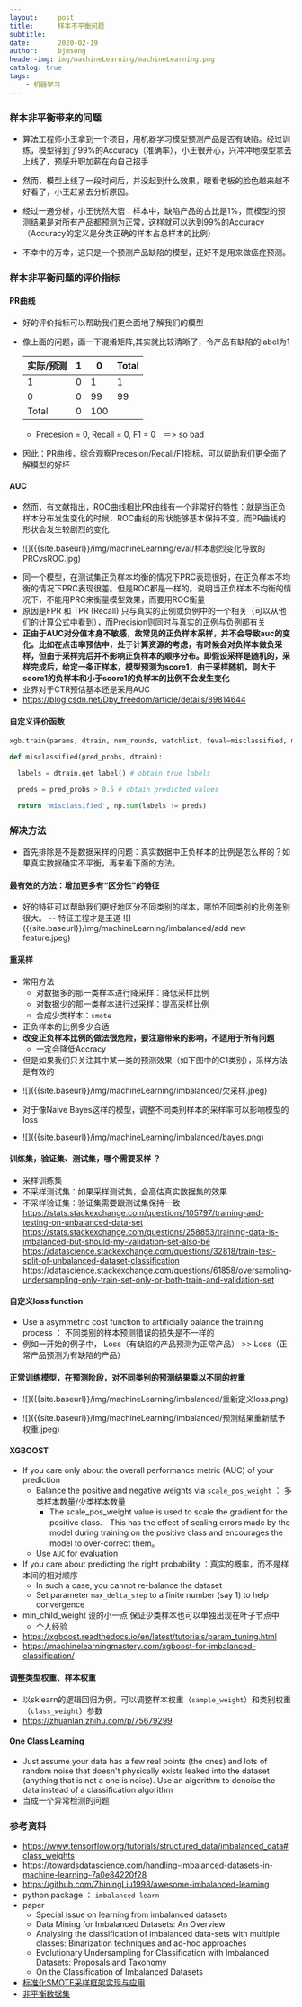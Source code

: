 ```yaml
---
layout:     post
title:      样本不平衡问题
subtitle:   
date:       2020-02-19
author:     bjmsong
header-img: img/machineLearning/machineLearning.png
catalog: true
tags:
    - 机器学习
---
```


### 样本非平衡带来的问题
- 算法工程师小王拿到一个项目，用机器学习模型预测产品是否有缺陷。经过训练，模型得到了99%的Accuracy（准确率），小王很开心，兴冲冲地模型拿去上线了，预感升职加薪在向自己招手

- 然而，模型上线了一段时间后，并没起到什么效果，眼看老板的脸色越来越不好看了，小王赶紧去分析原因。

- 经过一通分析，小王恍然大悟：样本中，缺陷产品的占比是1%，而模型的预测结果是对所有产品都预测为正常，这样就可以达到99%的Accuracy（Accuracy的定义是分类正确的样本占总样本的比例）

- 不幸中的万幸，这只是一个预测产品缺陷的模型，还好不是用来做癌症预测。


### 样本非平衡问题的评价指标

#### PR曲线
- 好的评价指标可以帮助我们更全面地了解我们的模型
- 像上面的问题，画一下混淆矩阵,其实就比较清晰了，令产品有缺陷的label为1

  |   实际/预测   | 1    | 0    |    Total  |
  | ---- | ---- | ---- | ---- |
  | 1    |   0   |  1    |    1  |
  | 0    |   0   |  99    |    99  |
  | Total     |  0   |  100    |      |

  - Precesion = 0, Recall = 0, F1 = 0　＝> so bad
- 因此：PR曲线，综合观察Precesion/Recall/F1指标，可以帮助我们更全面了解模型的好坏

#### AUC
- 然而，有文献指出，ROC曲线相比PR曲线有一个非常好的特性：就是当正负样本分布发生变化的时候，ROC曲线的形状能够基本保持不变，而PR曲线的形状会发生较剧烈的变化 

<ul> 
<li markdown="1"> 
![]({{site.baseurl}}/img/machineLearning/eval/样本剧烈变化导致的PRCvsROC.jpg) 
</li> 
</ul> 

  - 同一个模型，在测试集正负样本均衡的情况下PRC表现很好，在正负样本不均衡的情况下PRC表现很差。但是ROC都是一样的。说明当正负样本不均衡的情况下，不能用PRC来衡量模型效果，而要用ROC衡量
  - 原因是FPR 和 TPR (Recall) 只与真实的正例或负例中的一个相关（可以从他们的计算公式中看到），而Precision则同时与真实的正例与负例都有关
  - **正由于AUC对分值本身不敏感，故常见的正负样本采样，并不会导致auc的变化。比如在点击率预估中，处于计算资源的考虑，有时候会对负样本做负采样，但由于采样完后并不影响正负样本的顺序分布。即假设采样是随机的，采样完成后，给定一条正样本，模型预测为score1，由于采样随机，则大于score1的负样本和小于score1的负样本的比例不会发生变化**
  - 业界对于CTR预估基本还是采用AUC
  - https://blog.csdn.net/Dby_freedom/article/details/89814644

#### 自定义评价函数

```python
xgb.train(params, dtrain, num_rounds, watchlist, feval=misclassified, maximize=False)

def misclassified(pred_probs, dtrain):

  labels = dtrain.get_label() # obtain true labels

  preds = pred_probs > 0.5 # obtain predicted values

  return 'misclassified', np.sum(labels != preds)
```


### 解决方法

- 首先排除是不是数据采样的问题：真实数据中正负样本的比例是怎么样的？如果真实数据确实不平衡，再来看下面的方法。

#### 最有效的方法：增加更多有“区分性”的特征

<ul> 
<li markdown="1"> 
好的特征可以帮助我们更好地区分不同类别的样本，哪怕不同类别的比例差别很大。 -- 特征工程才是王道
![]({{site.baseurl}}/img/machineLearning/imbalanced/add new feature.jpeg) 
</li> 
</ul> 

#### 重采样
- 常用方法 
  - 对数据多的那一类样本进行降采样：降低采样比例
  - 对数据少的那一类样本进行过采样：提高采样比例
  - 合成少类样本：`smote`
- 正负样本的比例多少合适
- **改变正负样本比例的做法很危险，要注意带来的影响，不适用于所有问题**
  - 一定会降低Accracy
- 但是如果我们只关注其中某一类的预测效果（如下图中的C1类别），采样方法是有效的

<ul> 
<li markdown="1"> 
![]({{site.baseurl}}/img/machineLearning/imbalanced/欠采样.jpeg) 
</li> 
</ul> 

- 对于像Naive Bayes这样的模型，调整不同类别样本的采样率可以影响模型的loss

<ul> 
<li markdown="1"> 
![]({{site.baseurl}}/img/machineLearning/imbalanced/bayes.png) 
</li> 
</ul> 

#### 训练集，验证集、测试集，哪个需要采样 ？
- 采样训练集
- 不采样测试集：如果采样测试集，会高估真实数据集的效果
- 不采样验证集：验证集需要跟测试集保持一致
https://stats.stackexchange.com/questions/105797/training-and-testing-on-unbalanced-data-set
https://stats.stackexchange.com/questions/258853/training-data-is-imbalanced-but-should-my-validation-set-also-be
https://datascience.stackexchange.com/questions/32818/train-test-split-of-unbalanced-dataset-classification
https://datascience.stackexchange.com/questions/61858/oversampling-undersampling-only-train-set-only-or-both-train-and-validation-set


#### 自定义loss function
  
- Use a asymmetric cost function to artificially balance the training process ： 不同类别的样本预测错误的损失是不一样的
- 例如一开始的例子中， Loss（有缺陷的产品预测为正常产品） >> Loss（正常产品预测为有缺陷的产品）

#### 正常训练模型，在预测阶段，对不同类别的预测结果乘以不同的权重

<ul> 
<li markdown="1"> 
![]({{site.baseurl}}/img/machineLearning/imbalanced/重新定义loss.png) 
</li> 
</ul> 

<ul> 
<li markdown="1"> 
![]({{site.baseurl}}/img/machineLearning/imbalanced/预测结果重新赋予权重.jpeg) 
</li> 
</ul> 


#### XGBOOST 
- If you care only about the overall performance metric (AUC) of your prediction
    - Balance the positive and negative weights via `scale_pos_weight` ：  多类样本数量/少类样本数量
      - The scale_pos_weight value is used to scale the gradient for the positive class.　This has the effect of scaling errors made by the model during training on the positive class and encourages the model to over-correct them。
    - Use `AUC` for evaluation
- If you care about predicting the right probability ：真实的概率，而不是样本间的相对顺序
  - In such a case, you cannot re-balance the dataset
  - Set parameter `max_delta_step` to a finite number (say 1) to help convergence
- min_child_weight 设的小一点 保证少类样本也可以单独出现在叶子节点中
  - 个人经验
- https://xgboost.readthedocs.io/en/latest/tutorials/param_tuning.html
- https://machinelearningmastery.com/xgboost-for-imbalanced-classification/

#### 调整类型权重、样本权重
- 以sklearn的逻辑回归为例，可以调整样本权重（`sample_weight`）和类别权重（`class_weight`）参数
- https://zhuanlan.zhihu.com/p/75679299 
  

#### One Class Learning
- Just assume your data has a few real points (the ones) and lots of random noise that doesn't physically exists leaked into the dataset (anything that is not a one is noise). Use an algorithm to denoise the data instead of a classification algorithm
- 当成一个异常检测的问题


### 参考资料

- https://www.tensorflow.org/tutorials/structured_data/imbalanced_data#class_weights
- https://towardsdatascience.com/handling-imbalanced-datasets-in-machine-learning-7a0e84220f28
- https://github.com/ZhiningLiu1998/awesome-imbalanced-learning
- python package ： `imbalanced-learn`
- paper
  - Special issue on learning from imbalanced datasets
  - Data Mining for Imbalanced Datasets: An Overview
  - Analysing the classification of imbalanced data-sets with multiple classes: Binarization techniques and ad-hoc approaches
  - Evolutionary Undersampling for Classification with Imbalanced Datasets: Proposals and Taxonomy
  - On the Classification of Imbalanced Datasets
- [标准化SMOTE采样框架实现与应用](https://mp.weixin.qq.com/s?__biz=MzU0MDkwNTEwNA==&mid=2247485127&idx=1&sn=5d87863616235fc78183bd975549afaf&chksm=fb335d38cc44d42e5937fc55f32a805c382ccc4dceb81effec5006d9fb068d739b3cfca99884&mpshare=1&scene=1&srcid=0923TBh912QlEwnLSlcXUB5E&sharer_sharetime=1569246580110&sharer_shareid=49581f7bdbef8664715f595bc62d7044&key=40244416acac1968edd7318efc6e9c268f3418b1c7de1cb1559c9198d1b763de6e061a14eb84f7ab57b6b095e16d5ca68d2d2b5f7cdbb58e633807ea25142c3050a5c32a8464f0c365f945f162f0af00&ascene=1&uin=MjM1OTMwMzkwMA%3D%3D&devicetype=Windows+10&version=62060833&lang=en&pass_ticket=TiPHQC4Wh5A6AqrSE4OyCRA0nErRaUvNEBSXijdw%2F1Z5NrrfASMX97gm21JRq%2FJw)
- [非平衡数据集](https://www.kaggle.com/data/46744)  


